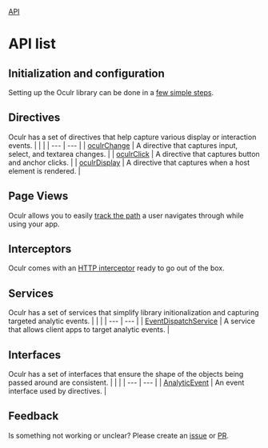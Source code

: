 [API](./README.md)

# API list

## Initialization and configuration

Setting up the Oculr library can be done in a [few simple steps](./init-and-config.md).

## Directives

Oculr has a set of directives that help capture various display or interaction events.
| | |
| --- | --- |
| [oculrChange](./change-directive.md) | A directive that captures input, select, and textarea changes. |
| [oculrClick](./click-directive.md) | A directive that captures button and anchor clicks. |
| [oculrDisplay](./display-directive.md) | A directive that captures when a host element is rendered. |

## Page Views

Oculr allows you to easily [track the path](./page-views.md) a user navigates through while using your app.

## Interceptors

Oculr comes with an [HTTP interceptor](./http-interceptor.md) ready to go out of the box.

## Services

Oculr has a set of services that simplify library initionalization and capturing targeted analytic events.
| | |
| --- | --- |
| [EventDispatchService](./event-displace-service.md) | A service that allows client apps to target analytic events. |

## Interfaces

Oculr has a set of interfaces that ensure the shape of the objects being passed around are consistent.
| | |
| --- | --- |
| [AnalyticEvent](./analytic-event.md) | An event interface used by directives. |

## Feedback

Is something not working or unclear? Please create an [issue](https://github.com/Progressive/oculr-ngx/issues/new/choose) or [PR](https://github.com/Progressive/oculr-ngx/blob/main/CONTRIBUTING.md).
